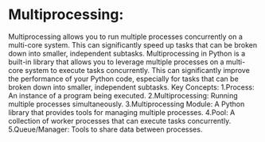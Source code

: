 # Multiprocessing:

Multiprocessing allows you to run multiple processes concurrently on a multi-core system. This can significantly speed up tasks that can be broken down into smaller, independent subtasks.
Multiprocessing in Python is a built-in library that allows you to leverage multiple processes on a multi-core system to execute tasks concurrently. This can significantly improve the performance of your Python code, especially for tasks that can be broken down into smaller, independent subtasks.
Key Concepts:
1.Process: An instance of a program being executed.
2.Multiprocessing: Running multiple processes simultaneously.
3.Multiprocessing Module: A Python library that provides tools for managing multiple processes.
4.Pool: A collection of worker processes that can execute tasks concurrently.
5.Queue/Manager: Tools to share data between processes.

